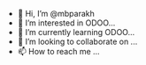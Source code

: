 - 👋 Hi, I’m @mbparakh
- 👀 I’m interested in ODOO...
- 🌱 I’m currently learning  ODOO...
- 💞️ I’m looking to collaborate on ...
- 📫 How to reach me ...

<!---
mbparakh/mbparakh is a ✨ special ✨ repository because its `README.md` (this file) appears on your GitHub profile.
You can click the Preview link to take a look at your changes.
--->
